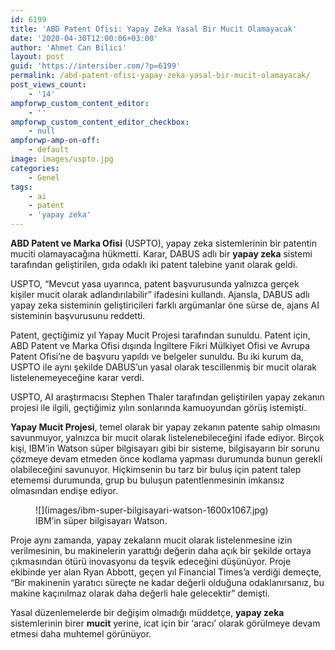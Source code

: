```yaml
---
id: 6199
title: 'ABD Patent Ofisi: Yapay Zeka Yasal Bir Mucit Olamayacak'
date: '2020-04-30T12:00:06+03:00'
author: 'Ahmet Can Bilici'
layout: post
guid: 'https://intersiber.com/?p=6199'
permalink: /abd-patent-ofisi-yapay-zeka-yasal-bir-mucit-olamayacak/
post_views_count:
    - '14'
ampforwp_custom_content_editor:
    - ''
ampforwp_custom_content_editor_checkbox:
    - null
ampforwp-amp-on-off:
    - default
image: images/uspto.jpg
categories:
    - Genel
tags:
    - ai
    - patent
    - 'yapay zeka'
---
```


**ABD Patent ve Marka Ofisi** (USPTO), yapay zeka sistemlerinin bir patentin muciti olamayacağına hükmetti. Karar, DABUS adlı bir **yapay zeka** sistemi tarafından geliştirilen, gıda odaklı iki patent talebine yanıt olarak geldi.

USPTO, “Mevcut yasa uyarınca, patent başvurusunda yalnızca gerçek kişiler mucit olarak adlandırılabilir” ifadesini kullandı. Ajansla, DABUS adlı yapay zeka sisteminin geliştiricileri farklı argümanlar öne sürse de, ajans AI sisteminin başvurusunu reddetti.

Patent, geçtiğimiz yıl Yapay Mucit Projesi tarafından sunuldu. Patent için, ABD Patent ve Marka Ofisi dışında İngiltere Fikri Mülkiyet Ofisi ve Avrupa Patent Ofisi’ne de başvuru yapıldı ve belgeler sunuldu. Bu iki kurum da, USPTO ile aynı şekilde DABUS’un yasal olarak tescillenmiş bir mucit olarak listelenemeyeceğine karar verdi.

USPTO, AI araştırmacısı Stephen Thaler tarafından geliştirilen yapay zekanın projesi ile ilgili, geçtiğimiz yılın sonlarında kamuoyundan görüş istemişti.

**Yapay Mucit Projesi**, temel olarak bir yapay zekanın patente sahip olmasını savunmuyor, yalnızca bir mucit olarak listelenebileceğini ifade ediyor. Birçok kişi, IBM’in Watson süper bilgisayarı gibi bir sisteme, bilgisayarın bir sorunu çözmeye devam etmeden önce kodlama yapması durumunda bunun gerekli olabileceğini savunuyor. Hiçkimsenin bu tarz bir buluş için patent talep etememsi durumunda, grup bu buluşun patentlenmesinin imkansız olmasından endişe ediyor.

<figure class="wp-block-image size-large">![](images/ibm-super-bilgisayari-watson-1600x1067.jpg)<figcaption>IBM’in süper bilgisayarı Watson.</figcaption></figure>Proje aynı zamanda, yapay zekaların mucit olarak listelenmesine izin verilmesinin, bu makinelerin yarattığı değerin daha açık bir şekilde ortaya çıkmasından ötürü inovasyonu da teşvik edeceğini düşünüyor. Proje ekibinde yer alan Ryan Abbott, geçen yıl Financial Times’a verdiği demeçte, “Bir makinenin yaratıcı süreçte ne kadar değerli olduğuna odaklanırsanız, bu makine kaçınılmaz olarak daha değerli hale gelecektir” demişti.

Yasal düzenlemelerde bir değişim olmadığı müddetçe, **yapay zeka** sistemlerinin birer **mucit** yerine, icat için bir ‘aracı’ olarak görülmeye devam etmesi daha muhtemel görünüyor.